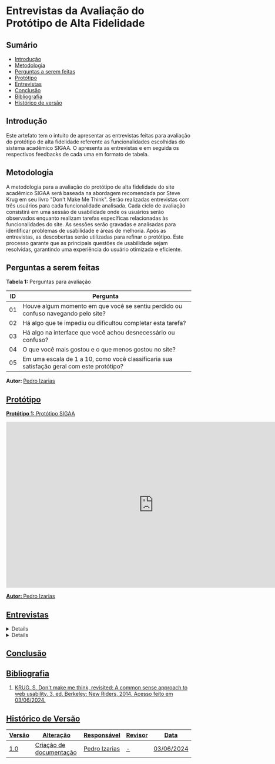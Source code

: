 # Entrevistas da Avaliação do Protótipo de Alta Fidelidade

## Sumário
* [Introdução](#Introdução)
* [Metodologia](#Metodologia)
* [Perguntas a serem feitas](#Perguntas-a-serem-feitas)
* [Protótipo](#Protótipo)
* [Entrevistas](#Entrevistas)
* [Conclusão](#Conclusão)
* [Bibliografia](#Bibliografia)
* [Histórico de versão](#Histórico-de-versão)

## Introdução
Este artefato tem o intuito de apresentar as entrevistas feitas para avaliação do protótipo de alta fidelidade referente as funcionalidades escolhidas
do sistema acadêmico SIGAA. O apresenta as entrevistas e em seguida os respectivos feedbacks de cada uma em formato de tabela.

## Metodologia 

A metodologia para a avaliação do protótipo de alta fidelidade do site acadêmico SIGAA será baseada na abordagem recomendada por Steve Krug 
em seu livro "Don't Make Me Think". Serão realizadas entrevistas com três usuários para cada funcionalidade analisada. Cada ciclo de avaliação 
consistirá em uma sessão de usabilidade onde os usuários serão observados enquanto realizam tarefas específicas relacionadas às 
funcionalidades do site. As sessões serão gravadas e analisadas para identificar problemas de usabilidade e 
áreas de melhoria. Após as entrevistas, as descobertas serão utilizadas para refinar o protótipo. Este processo garante que as principais 
questões de usabilidade sejam resolvidas, garantindo uma experiência do usuário otimizada e eficiente.

## Perguntas a serem feitas

**Tabela 1:** Perguntas para avaliação

|ID|Pergunta|
|--|---|
|01|Houve algum momento em que você se sentiu perdido ou confuso navegando pelo site?|
|02|Há algo que te impediu ou dificultou completar esta tarefa?|
|03|Há algo na interface que você achou desnecessário ou confuso?|
|04|O que você mais gostou e o que menos gostou no site?|
|05|Em uma escala de 1 a 10, como você classificaria sua satisfação geral com este protótipo?|

<b> Autor: </b> <a href="https://github.com/Izarias">Pedro Izarias

## Protótipo 

**Protótipo 1:**  Protótipo SIGAA

<iframe style="border: 1px solid rgba(0, 0, 0, 0.1);" width="800" height="450" src="https://www.figma.com/embed?embed_host=share&url=https%3A%2F%2Fwww.figma.com%2Fproto%2F3Qt3vMB1AUpiALPp5dQCLG%2FPrototipo-SIGAA%3Fnode-id%3D7-862%26t%3DxobtamRuuTa4jGEU-1%26scaling%3Dscale-down%26content-scaling%3Dfixed%26page-id%3D7%253A860%26starting-point-node-id%3D7%253A862" allowfullscreen></iframe>

<b> Autor: </b> <a href="https://github.com/Izarias">Pedro Izarias

## Entrevistas

<details>
<summary size="20"><b> Funcionalidade de Realizar Matrícula: Pedro Izarias </b></summary> 

**Video 1:** Avaliação feita com Erika Iwakiri

<iframe width="848" height="480" src="https://www.youtube.com/embed/rEr8jfApXGA" title="" frameborder="0" allow="accelerometer; autoplay; clipboard-write; encrypted-media; gyroscope; picture-in-picture; web-share" referrerpolicy="strict-origin-when-cross-origin" allowfullscreen></iframe>

<b> Autor: </b> <a href="https://github.com/Izarias">Pedro Izarias

**Tabela 2:** Respostas para avaliação

|ID|Pergunta|Resposta|
|--|---|---|
|01|Houve algum momento em que você se sentiu perdido ou confuso navegando pelo site?|Não, foi bem fácil de navegar e não precisei buscar ajuda.|
|02|Há algo que te impediu ou dificultou completar esta tarefa?|Não, não teve nada que me impediu ou dificultou.|
|03|Há algo na interface que você achou desnecessário ou confuso?|Não, tudo o que estava na interface era o que precisava estar e as informações foram diretas e essênciais.|
|04|O que você mais gostou e o que menos gostou no site?|O site está bem moderno, as palhetas de cores estão boas e não tem nenhum código confuso na interface, por exemplo o código das aulas que no sigaa seria 2M34, não preciso buscar ajuda para interpretar, já está no formato normal de horas. |
|05|Em uma escala de 1 a 10, como você classificaria sua satisfação geral com este protótipo?|Acho que 10 porque nós precisamos de uma mudança no SIGAA e essa interface é uma mudança nova mais bem moderna e fácil de navegar.|

<b> Autor: </b> <a href="https://github.com/Izarias">Pedro Izarias

</details>

<details>
<summary size="20"><b> Funcionalidades de Estágio e Bolsas: Iago e Bruno </b></summary> 

**Video 2:** Avaliação feita com Elder

<iframe width="853" height="480" src="https://www.youtube.com/embed/TX6qV-nLwuQ" title="Entrevista prototipo alta fidelidade - SIGAA  - IHC" frameborder="0" allow="accelerometer; autoplay; clipboard-write; encrypted-media; gyroscope; picture-in-picture; web-share" referrerpolicy="strict-origin-when-cross-origin" allowfullscreen></iframe>

<b> Autores: </b> <a href="https://github.com/brunocva">Iago Passaglia e Bruno Araújo

**Tabela 3:** Respostas para avaliação

|ID|Pergunta|Resposta|
|--|---|---|
|01|Houve algum momento em que você se sentiu perdido ou confuso navegando pelo site?||
|02|Há algo que te impediu ou dificultou completar esta tarefa?||
|03|Há algo na interface que você achou desnecessário ou confuso?||
|04|O que você mais gostou e o que menos gostou no site?| |
|05|Em uma escala de 1 a 10, como você classificaria sua satisfação geral com este protótipo?||

<b> Autores: </b> <a href="https://github.com/brunocva">Iago Passaglia e Bruno Araújo

</details>

## Conclusão

## Bibliografia

1. KRUG, S. Don't make me think, revisited: A common sense approach to web usability. 3. ed. Berkeley: New Riders, 2014. Acesso feito em 03/06/2024.

## Histórico de Versão

| Versão | Alteração                                                    | Responsável     | Revisor       | Data       |
| ------ | ------------------------------------------------------------ | --------------- | ------------- | ---------- |
| 1.0    | Criação de documentação                                      | Pedro Izarias   | -  | 03/06/2024 |

